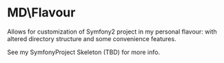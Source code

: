MD\Flavour
==========

Allows for customization of Symfony2 project in my personal flavour: with altered directory structure and some
convenience features.

See my SymfonyProject Skeleton (TBD) for more info.
